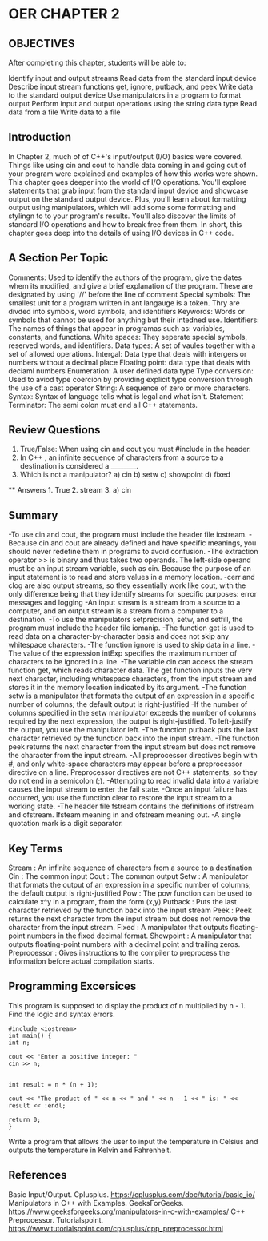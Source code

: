 # OER CHAPTER 2

## OBJECTIVES
After completing this chapter, students will be able to:

Identify input and output streams
Read data from the standard input device
Describe input stream functions get, ignore, putback, and peek
Write data to the standard output device
Use manipulators in a program to format output
Perform input and output operations using the string data type
Read data from a file
Write data to a file

## Introduction
In Chapter 2, much of of C++'s input/output (I/O) basics were covered. Things like using cin and cout 
to handle data coming in and going out of your program were explained and examples of how this works were shown. 
This chapter goes deeper into the world of I/O operations. You'll explore statements that grab input from the standard 
input device and showcase output on the standard output device. Plus, you'll learn about formatting output using manipulators, 
which will add some some formatting and stylingn to to your program's results. You'll also discover the limits of standard 
I/O operations and how to break free from them. In short, this chapter goes deep into the details of using I/O devices in C++ code.

## A Section Per Topic
Comments: Used to identify the authors of the program, give the dates whem its modified, and give a brief explanation of the program. These
are designated by using '//' before the line of comment
Special symbols: The smallest unit for a program written in ant langauge is a token. Thry are divded into symbols, word symbols, and identifiers 
Keywords: Words or symbols that cannot be used for anything but their intedned use. 
Identifiers: The names of things that appear in programas such as: variables, constants, and functions. 
White spaces: They seperate special symbols, reserved words, and identifiers.
Data types: A set of vaules together with a set of allowed operations.
Intergal: Data type that deals with intergers or numbers without a decimal place 
Floating point: data type that deals with deciaml numbers
Enumeration: A user defined data type 
Type conversion: Used to aviod type coercion by providing explicit type conversion through the use of a cast operator 
String: A sequence of zero or more characters.
Syntax: Syntax of language tells what is legal and what isn't. 
Statement Terminator: The semi colon must end all C++ statements. 

## Review Questions 
1. True/False: When using cin and cout you must #include <iostream> in the header.
2. In C++ , an infinite sequence of characters from a source to a destination is considered a ________.
3. Which is not a manipulator?
a) cin
b) setw
c) showpoint
d) fixed

** Answers 1. True 2. stream 3. a) cin

## Summary
-To use cin and cout, the program must include the header file iostream.
-Because cin and cout are already defined and have specific meanings, you should never redefine them in programs to avoid confusion.
-The extraction operator >> is binary and thus takes two operands. The left-side operand must be an input stream variable, such as cin. Because the purpose of an input statement is to read and store values in a memory location.
-cerr and clog are also output streams, so they essentially work like cout, with the only difference being that they identify streams for specific purposes: error messages and logging
-An input stream is a stream from a source to a computer, and an output stream is a stream from a computer to a destination.
-To use the manipulators setprecision, setw, and setfill, the program must include the header file iomanip.
-The function get is used to read data on a character-by-character basis and does not skip any whitespace characters.
-The function ignore is used to skip data in a line.
-The value of the expression intExp specifies the maximum number of characters to be ignored in a line.
-The variable cin can access the stream function get, which reads character data. The get function inputs the very next character, including whitespace characters, from the input stream and stores it in the memory location indicated by its argument.
-The function setw is a manipulator that formats the output of an expression in a specific number of columns; the default output is right-justified
-If the number of columns specified in the setw manipulator exceeds the number of columns required by the next expression, the output is right-justified. To left-justify the output, you use the manipulator left.
-The function putback puts the last character retrieved by the function back into the input stream.
-The function peek returns the next character from the input stream but does not remove the character from the input stream.
-All preprocessor directives begin with #, and only white-space characters may appear before a preprocessor directive on a line. Preprocessor directives are not C++ statements, so they do not end in a semicolon (;).
-Attempting to read invalid data into a variable causes the input stream to enter the fail state.
-Once an input failure has occurred, you use the function clear to restore the input stream to a working state.
-The header file fstream contains the definitions of ifstream and ofstream. Ifsteam meaning in and ofstream meaning out.
-A single quotation mark is a digit separator.

## Key Terms
Stream
        : An infinite sequence of characters from a source to a destination
Cin
        : The common input
Cout
        : The common output
Setw
        : A manipulator that formats the output of an expression in a specific number of columns; the default output is right-justified
Pow
        : The pow function can be used to calculate x^y in a program, from the form (x,y)
Putback
        : Puts the last character retrieved by the function back into the input stream
Peek
        : Peek returns the next character from the input stream but does not remove the character from the input stream.
Fixed
        : A manipulator that outputs floating-point numbers in the fixed decimal format.
Showpoint
        : A manipulator that outputs floating-point numbers with a decimal point and trailing zeros.
Preprocessor
        : Gives instructions to the compiler to preprocess the information before actual compilation starts.

## Programming Excersices

This program is supposed to display the product of n multiplied by n - 1. Find the logic and syntax errors. 



    #include <iostream>
    int main() {
    int n;

    cout << "Enter a positive integer: "
    cin >> n;

    
    int result = n * (n + 1);  

    cout << "The product of " << n << " and " << n - 1 << " is: " << result << :endl;

    return 0;
    }

Write a program that allows the user to input the temperature in Celsius and outputs the temperature in Kelvin and Fahrenheit. 


## References
Basic Input/Output. Cplusplus. https://cplusplus.com/doc/tutorial/basic_io/
Manipulators in C++ with Examples. GeeksForGeeks. https://www.geeksforgeeks.org/manipulators-in-c-with-examples/
C++ Preprocessor. Tutorialspoint. https://www.tutorialspoint.com/cplusplus/cpp_preprocessor.html

